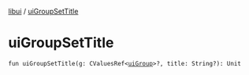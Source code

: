 [libui](README.md) / [uiGroupSetTitle](ui-group-set-title.md)

# uiGroupSetTitle

`fun uiGroupSetTitle(g: CValuesRef<`[`uiGroup`](ui-group.md)`>?, title: String?): Unit`

